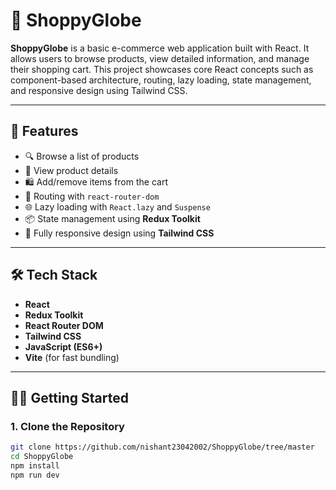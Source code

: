 # 🛒 ShoppyGlobe

**ShoppyGlobe** is a basic e-commerce web application built with React. It allows users to browse products, view detailed information, and manage their shopping cart. This project showcases core React concepts such as component-based architecture, routing, lazy loading, state management, and responsive design using Tailwind CSS.

---

## 🚀 Features

- 🔍 Browse a list of products
- 📄 View product details
- 🛍️ Add/remove items from the cart
- 🧭 Routing with `react-router-dom`
- 🌐 Lazy loading with `React.lazy` and `Suspense`
- 📦 State management using **Redux Toolkit**
- 📱 Fully responsive design using **Tailwind CSS**

---

## 🛠️ Tech Stack

- **React**
- **Redux Toolkit**
- **React Router DOM**
- **Tailwind CSS**
- **JavaScript (ES6+)**
- **Vite** (for fast bundling)

---

## 🧑‍💻 Getting Started

### 1. Clone the Repository

```bash
git clone https://github.com/nishant23042002/ShoppyGlobe/tree/master
cd ShoppyGlobe
npm install
npm run dev
